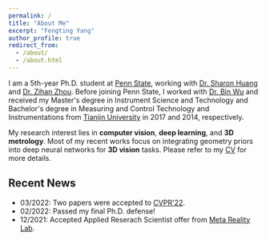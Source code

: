 ```yaml
---
permalink: /
title: "About Me"
excerpt: "Fengting Yang"
author_profile: true
redirect_from: 
  - /about/
  - /about.html
---
```


I am a 5th-year Ph.D. student at [Penn State](https://www.psu.edu/), working with [Dr. Sharon Huang](https://faculty.ist.psu.edu/suh972/) and [Dr. Zihan Zhou](https://zihan-z.github.io/). Before joining Penn State, I worked with [Dr. Bin Wu](http://jyxy.tju.edu.cn/cn/szdw/20110224/309.shtml) and received my Master's degree in Instrument Science and Technology and Bachelor's degree in Measuring and Control Technology and Instrumentations from [Tianjin University](http://www.tju.edu.cn/english/) in 2017 and 2014, respectively.

My research interest lies in **computer vision**, **deep learning**, and **3D metrology**. Most of my recent works focus on integrating geometry priors into deep neural networks for **3D vision** tasks. Please refer to my [CV](https://fuy34.github.io/files/CV_github2.pdf) for more details.

## Recent News
* 03/2022: Two papers were accepted to [CVPR'22](https://cvpr2022.thecvf.com/).
* 02/2022: Passed my final Ph.D. defense!
* 12/2021: Accepted Applied Reserach Scientist offer from [Meta Reality Lab](https://about.facebook.com/realitylabs/).